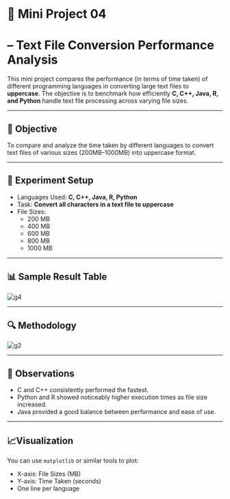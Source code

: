 
# 🚀 Mini Project 04
# – Text File Conversion Performance Analysis

This mini project compares the performance (in terms of time taken) of different programming languages in converting large text files to **uppercase**. The objective is to benchmark how efficiently **C, C++, Java, R, and Python** handle text file processing across varying file sizes.

---

## 📌 Objective

To compare and analyze the time taken by different languages to convert text files of various sizes (200MB–1000MB) into uppercase format.

---

## 🧪 Experiment Setup

- Languages Used: **C, C++, Java, R, Python**
- Task: **Convert all characters in a text file to uppercase**
- File Sizes:  
  - 200 MB  
  - 400 MB  
  - 600 MB  
  - 800 MB  
  - 1000 MB

---

## 📊 Sample Result Table

![g4](https://github.com/user-attachments/assets/78d72a47-97f4-4d02-9ab6-e7474c784a2f)


---

## 🔍 Methodology

![g2](https://github.com/user-attachments/assets/11823075-7f08-433a-836f-26e1db28fc96)


---

## 🧠 Observations

- C and C++ consistently performed the fastest.
- Python and R showed noticeably higher execution times as file size increased.
- Java provided a good balance between performance and ease of use.

---

## 📈Visualization

You can use `matplotlib` or similar tools to plot:

- X-axis: File Sizes (MB)
- Y-axis: Time Taken (seconds)
- One line per language



